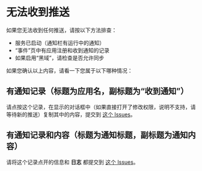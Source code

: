 # 无法收到推送
如果您无法收到任何推送，请按以下方法排查：
* 服务已启动（通知栏有运行中的通知）
* “事件”页中有应用注册和收到通知的记录
* 如果启用“黑域”，请检查是否允许同步

如果您确认以上内容，请看一下您属于以下哪种情况：

## 有通知记录（标题为应用名，副标题为“收到通知”）
请点按这个记录，在显示的对话框中（如果直接打开了修改权限，说明不支持，请等待新的推送）复制其中的内容，提交到 [这个 Issues](https://github.com/Trumeet/MiPushFramework/issues/34)。

## 有通知记录和内容（标题为通知标题，副标题为通知内容）
请将这个记录点开的信息和 **日志** 都提交到 [这个 Issues](https://github.com/Trumeet/MiPushFramework/issues/34)。
